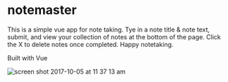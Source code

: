 # notemaster
This is a simple vue app for note taking. Tye in a note title & note text, submit, and view your collection of notes at the bottom of the page. Click the X to delete notes once completed. Happy notetaking.

Built with Vue

![screen shot 2017-10-05 at 11 37 13 am](https://user-images.githubusercontent.com/28164171/31241589-8f55144e-a9c1-11e7-8918-6bac9fcf18dc.png)
